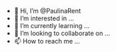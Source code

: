 - 👋 Hi, I’m @PaulinaRent
- 👀 I’m interested in ...
- 🌱 I’m currently learning ...
- 💞️ I’m looking to collaborate on ...
- 📫 How to reach me ...

<!---
PaulinaRent/PaulinaRent is a ✨ special ✨ repository because its `README.md` (this file) appears on your GitHub profile.
You can click the Preview link to take a look at your changes.
--->
